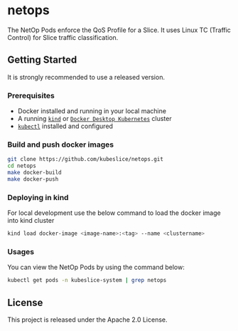 # netops

The NetOp Pods enforce the QoS Profile for a Slice. It uses Linux TC (Traffic Control) for Slice traffic classification.

## Getting Started

It is strongly recommended to use a released version.

### Prerequisites

* Docker installed and running in your local machine
* A running [`kind`](https://kind.sigs.k8s.io/) or [`Docker Desktop Kubernetes`](https://docs.docker.com/desktop/kubernetes/)
  cluster 
* [`kubectl`](https://kubernetes.io/docs/tasks/tools/) installed and configured

### Build and push docker images

```bash
git clone https://github.com/kubeslice/netops.git
cd netops
make docker-build
make docker-push
```

### Deploying in kind
For local development use the below command to load the docker image into kind cluster

```bash
kind load docker-image <image-name>:<tag> --name <clustername>
```

### Usages
You can view the NetOp Pods by using the command below:

```bash
kubectl get pods -n kubeslice-system | grep netops
```

## License
This project is released under the Apache 2.0 License.
